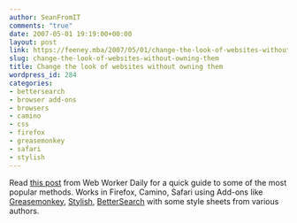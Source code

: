 ```yaml
---
author: SeanFromIT
comments: "true"
date: 2007-05-01 19:19:00+00:00
layout: post
link: https://feeney.mba/2007/05/01/change-the-look-of-websites-without-owning-them/
slug: change-the-look-of-websites-without-owning-them
title: Change the look of websites without owning them
wordpress_id: 284
categories:
- bettersearch
- browser add-ons
- browsers
- camino
- css
- firefox
- greasemonkey
- safari
- stylish
---
```


Read [this post](http://webworkerdaily.com/2007/04/27/give-your-favorite-web-applications-a-face-lift/#more-698) from Web Worker Daily for a quick guide to some of the most popular methods. Works in Firefox, Camino, Safari using Add-ons like [Greasemonkey](https://addons.mozilla.org/en-US/firefox/addon/748), [Stylish](https://addons.mozilla.org/en-US/firefox/addon/2108), [BetterSearch](https://addons.mozilla.org/en-US/firefox/addon/211) with some style sheets from various authors.
